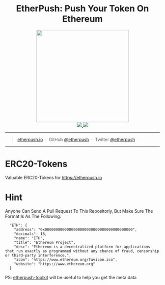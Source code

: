 <h1 align="center">EtherPush: Push Your Token On Ethereum</h1>

<p align="center">
  <img src="https://cdn.rawgit.com/etherpush/logo/master/logo-large.png" width="300"/>
  <br />
  <a href="https://img.shields.io/badge/branch-master-brightgreen.svg?style=flat-square">
    <img src="https://img.shields.io/badge/branch-master-brightgreen.svg?style=flat-square" />
  </a>
  <a href="https://img.shields.io/badge/license-MIT-blue.svg">
    <img src="https://img.shields.io/badge/license-MIT-blue.svg" />
  </a>
</p>

---

> [etherpush.io](https://etherpush.io) &nbsp;&middot;&nbsp;
> GitHub [@etherpush](https://github.com/etherpush) &nbsp;&middot;&nbsp;
> Twitter [@etherpush](https://twitter.com/etherpush)

---

# ERC20-Tokens
Valuable ERC20-Tokens for https://etherpush.io

# Hint

Anyone Can Send A Pull Request To This Repositoriy, But Make Sure The Format Is As The Following:

```
  "ETH": {
    "address": "0x0000000000000000000000000000000000000000",
    "decimals": 18,
    "name": "ETH",
    "title": "Ethereum Project",
    "desc": "Ethereum is a decentralized platform for applications that run exactly as programmed without any chance of fraud, censorship or third-party interference.",
    "icon": "https://www.ethereum.org/favicon.ico",
    "website": "https://www.ethereum.org"
  }
```

PS: [etherpush-toolkit](https://github.com/etherpush/toolkit) will be useful to help you get the meta data
